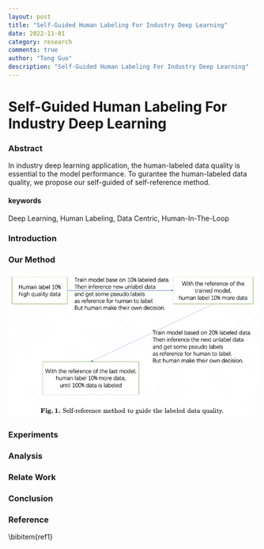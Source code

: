 ```yaml
---
layout: post
title: "Self-Guided Human Labeling For Industry Deep Learning"
date: 2022-11-01
category: research
comments: true
author: "Tong Guo"
description: "Self-Guided Human Labeling For Industry Deep Learning"
---
```



# Self-Guided Human Labeling For Industry Deep Learning

### Abstract

In industry deep learning application, the human-labeled data quality is essential to the model performance. 
To gurantee the human-labeled data quality, we propose our self-guided of self-reference method.


#### keywords
Deep Learning, Human Labeling, Data Centric, Human-In-The-Loop

### Introduction

 


### Our Method

![](/assets/png/self-reference/fig1.png)

### Experiments


### Analysis

### Relate Work

### Conclusion


### Reference

\bibitem{ref1}
